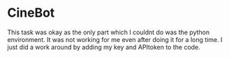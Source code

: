 # CineBot

This task was okay as the only part which I couldnt do was the python environment.
It was not working for me even after doing it for a long time.
I just did a work around by adding my key and APItoken to the code.
